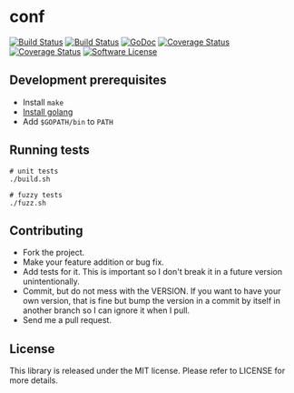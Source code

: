 # conf

[![Build Status](https://travis-ci.org/chiku/conf.svg?branch=master)](https://travis-ci.org/chiku/conf)
[![Build Status](https://circleci.com/gh/chiku/conf.svg?style=svg)](https://circleci.com/gh/chiku/conf)
[![GoDoc](https://img.shields.io/badge/godoc-reference-blue.svg)](https://godoc.org/github.com/chiku/conf)
[![Coverage Status](https://coveralls.io/repos/github/chiku/conf/badge.svg?branch=master)](https://coveralls.io/github/chiku/conf?branch=master)
[![Coverage Status](https://img.shields.io/badge/Coverage-Run-green.svg)](http://gocover.io/github.com/chiku/conf)
[![Software License](https://img.shields.io/badge/License-MIT-blue.svg)](https://github.com/chiku/conf/blob/master/LICENSE)

Development prerequisites
-------------------------

* Install `make`
* [Install golang](https://golang.org/doc/install)
* Add `$GOPATH/bin` to `PATH`

Running tests
-------------

```shell
# unit tests
./build.sh

# fuzzy tests
./fuzz.sh
```

Contributing
------------

* Fork the project.
* Make your feature addition or bug fix.
* Add tests for it. This is important so I don't break it in a future version unintentionally.
* Commit, but do not mess with the VERSION. If you want to have your own version, that is fine but bump the version in a commit by itself in another branch so I can ignore it when I pull.
* Send me a pull request.

License
-------

This library is released under the MIT license. Please refer to LICENSE for more details.
